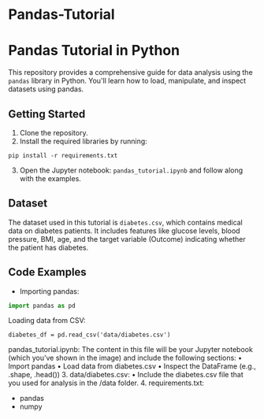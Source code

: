 # Pandas-Tutorial
# Pandas Tutorial in Python

This repository provides a comprehensive guide for data analysis using the `pandas` library in Python. You'll learn how to load, manipulate, and inspect datasets using pandas.

## Getting Started
1. Clone the repository.
2. Install the required libraries by running: 
```
pip install -r requirements.txt
```
3. Open the Jupyter notebook: `pandas_tutorial.ipynb` and follow along with the examples.

## Dataset
The dataset used in this tutorial is `diabetes.csv`, which contains medical data on diabetes patients. It includes features like glucose levels, blood pressure, BMI, age, and the target variable (Outcome) indicating whether the patient has diabetes.

## Code Examples
- Importing pandas: 
```python
import pandas as pd
```

 Loading data from CSV:
```
diabetes_df = pd.read_csv('data/diabetes.csv')
```

 pandas_tutorial.ipynb:
The content in this file will be your Jupyter notebook (which you’ve shown in the image) and include the following sections:
	•	Import pandas
	•	Load data from diabetes.csv
	•	Inspect the DataFrame (e.g., .shape, .head())
	3.	data/diabetes.csv:
	•	Include the diabetes.csv file that you used for analysis in the /data folder.
	4.	requirements.txt:
- pandas
- numpy
